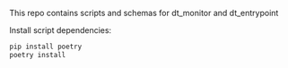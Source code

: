This repo contains scripts and schemas for dt_monitor and dt_entrypoint

Install script dependencies:
```sh
pip install poetry
poetry install
```

